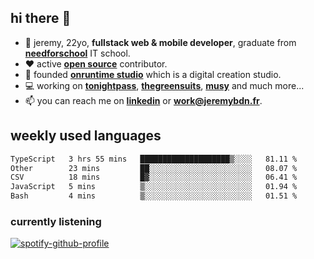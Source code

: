 ## hi there 👋

- 👦 jeremy,  22yo, **fullstack web & mobile developer**, graduate from **[needforschool](https://www.needfor-school.com/)** IT school.
- ❤️ active **[open source](https://github.com/jerembdn)** contributor.
- 🧠 founded **[onruntime studio](https://github.com/onruntime)** which is a digital creation studio.
- 💻 working on **[tonightpass](https://tonightpass.com)**, **[thegreensuits](https://thegreensuits.fr)**, **[musy](https://github.com/musyapp)** and much more...
- 📫 you can reach me on **[linkedin](https://www.linkedin.com/in/jeremybdn/)** or **[work@jeremybdn.fr](mailto:work@jeremybdn.fr)**.

## weekly used languages

<!--START_SECTION:waka-->

```txt
TypeScript   3 hrs 55 mins   ████████████████████▒░░░░   81.11 %
Other        23 mins         ██░░░░░░░░░░░░░░░░░░░░░░░   08.07 %
CSV          18 mins         █▓░░░░░░░░░░░░░░░░░░░░░░░   06.41 %
JavaScript   5 mins          ▒░░░░░░░░░░░░░░░░░░░░░░░░   01.94 %
Bash         4 mins          ▒░░░░░░░░░░░░░░░░░░░░░░░░   01.51 %
```

<!--END_SECTION:waka-->

### currently listening
[![spotify-github-profile](https://spotify-github-profile.vercel.app/api/view?uid=31ugdvkonmhxzbnkai2r7ue2empe&cover_image=true&theme=natemoo-re&show_offline=false&background_color=121212&bar_color=3356d7&bar_color_cover=false)](https://open.spotify.com/user/31225jnpumbhbpldcz2wjg24aymi)
